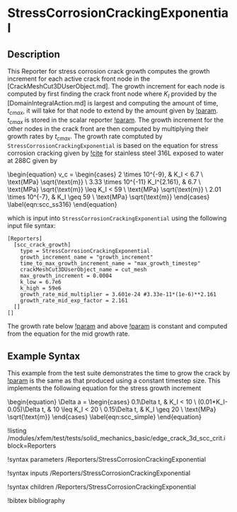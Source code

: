 # StressCorrosionCrackingExponential

## Description

This Reporter for stress corrosion crack growth computes the growth increment for each active crack front node in the [CrackMeshCut3DUserObject.md].  The growth increment for each node is computed by first finding the crack front node where $K_I$ provided by the [DomainIntegralAction.md] is largest and computing the amount of time, $t_{cmax}$, it will take for that node to extend by the amount given by [!param](/Reporters/StressCorrosionCrackingExponential/max_growth_increment).  $t_{cmax}$ is stored in the scalar reporter [!param](/Reporters/StressCorrosionCrackingExponential/time_to_max_growth_increment_name).  The growth increment for the other nodes in the crack front are then computed by multiplying their growth rates by $t_{cmax}$.  The growth rate comptuted by `StressCorrosionCrackingExponential` is based on the equation for stress corrosion cracking given by [!cite](li_scc_2015) for stainless steel 316L exposed to water at 288C given by

\begin{equation}
v_c =
\begin{cases}
2 \times 10^{-9}, & K_I < 6.7 \ \text{MPa} \sqrt{\text{m}} \\
3.33 \times 10^{-11} K_I^{2.161}, & 6.7 \ \text{MPa} \sqrt{\text{m}} \leq K_I < 59 \ \text{MPa} \sqrt{\text{m}} \\
2.01 \times 10^{-7}, & K_I \geq 59 \ \text{MPa} \sqrt{\text{m}}
\end{cases}
\label{eqn:scc_ss316}
\end{equation}

which is input into `StressCorrosionCrackingExponential` using the following input file syntax:

```text
[Reporters]
  [scc_crack_growth]
    type = StressCorrosionCrackingExponential
    growth_increment_name = "growth_increment"
    time_to_max_growth_increment_name = "max_growth_timestep"
    crackMeshCut3DUserObject_name = cut_mesh
    max_growth_increment = 0.0004
    k_low = 6.7e6
    k_high = 59e6
    growth_rate_mid_multiplier = 3.601e-24 #3.33e-11*(1e-6)**2.161
    growth_rate_mid_exp_factor = 2.161
  []
[]
```
The growth rate below [!param](/Reporters/StressCorrosionCrackingExponential/k_low) and above [!param](/Reporters/StressCorrosionCrackingExponential/k_high) is constant and computed from the equation for the mid growth rate.


## Example Syntax

This example from the test suite demonstrates the time to grow the crack by [!param](/Reporters/StressCorrosionCrackingExponential/max_growth_increment) is the same as that produced using a constant timestep size.  This implements the following equation for the stress growth increment

\begin{equation}
\Delta a =
\begin{cases}
0.1\Delta t, & K_I < 10 \\
(0.01*K_I-0.05)\Delta t, & 10 \leq K_I < 20  \\
0.15\Delta t, & K_I \geq 20 \ \text{MPa} \sqrt{\text{m}}
\end{cases}
\label{eqn:scc_simple}
\end{equation}

!listing /modules/xfem/test/tests/solid_mechanics_basic/edge_crack_3d_scc_crit.i block=Reporters

!syntax parameters /Reporters/StressCorrosionCrackingExponential

!syntax inputs /Reporters/StressCorrosionCrackingExponential

!syntax children /Reporters/StressCorrosionCrackingExponential

!bibtex bibliography
